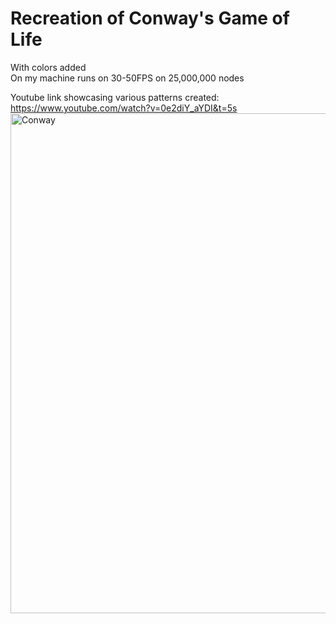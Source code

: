 # Recreation of Conway's Game of Life
With colors added  
On my machine runs on 30-50FPS on 25,000,000 nodes  

Youtube link showcasing various patterns created:  
https://www.youtube.com/watch?v=0e2diY_aYDI&t=5s  
<img width="800" height="800" alt="Conway" src="https://github.com/user-attachments/assets/f6cace9a-6345-4d80-a11d-971422e26dad" />


